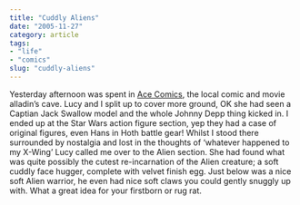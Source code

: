 ```yaml
---
title: "Cuddly Aliens"
date: "2005-11-27"
category: article
tags:
- "life"
- "comics"
slug: "cuddly-aliens"
---
```


Yesterday afternoon was spent in [Ace Comics](https://www.acecomics.co.uk/), the local comic and movie alladin’s cave. Lucy and I split up to cover more ground, OK she had seen a Captian Jack Swallow model and the whole Johnny Depp thing kicked in. I ended up at the Star Wars action figure section, yep they had a case of original figures, even Hans in Hoth battle gear! Whilst I stood there surrounded by nostalgia and lost in the thoughts of ‘whatever happened to my X-Wing’ Lucy called me over to the Alien section. She had found what was quite possibly the cutest re-incarnation of the Alien creature; a soft cuddly face hugger, complete with velvet finish egg. Just below was a nice soft Alien warrior, he even had nice soft claws you could gently snuggly up with. What a great idea for your firstborn or rug rat.
